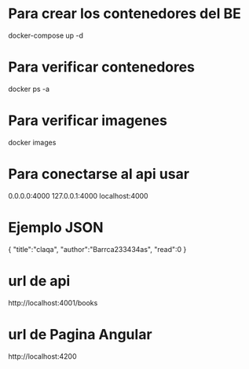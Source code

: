# Para crear los contenedores del BE
docker-compose up -d

# Para verificar contenedores
docker ps -a

# Para verificar imagenes
docker images

# Para conectarse al api usar
0.0.0.0:4000
127.0.0.1:4000
localhost:4000

# Ejemplo JSON
{
	"title":"claqa",
	"author":"Barrca233434as",
	"read":0
}

# url de api
http://localhost:4001/books

# url de Pagina Angular
http://localhost:4200